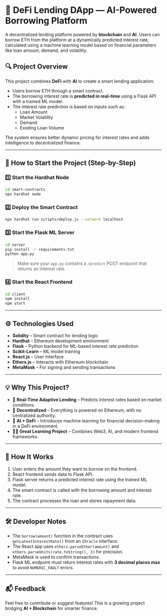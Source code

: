 # 🏦 DeFi Lending DApp — AI-Powered Borrowing Platform

A decentralized lending platform powered by **blockchain** and **AI**. Users can borrow ETH from the platform at a dynamically predicted interest rate, calculated using a machine learning model based on financial parameters like loan amount, demand, and volatility.



## 🔍 Project Overview

This project combines **DeFi** with **AI** to create a smart lending application:

- Users borrow ETH through a smart contract.
- The borrowing interest rate is **predicted in real-time** using a Flask API with a trained ML model.
- The interest rate prediction is based on inputs such as:
  - Loan Amount
  - Market Volatility
  - Demand
  - Existing Loan Volume

The system ensures better dynamic pricing for interest rates and adds intelligence to decentralized finance.

---

## 🚀 How to Start the Project (Step-by-Step)

### 1️⃣ Start the Hardhat Node
```bash
cd smart-contracts
npx hardhat node
```

### 2️⃣ Deploy the Smart Contract
```bash
npx hardhat run scripts/deploy.js --network localhost
```

### 3️⃣ Start the Flask ML Server
```bash
cd server
pip install -r requirements.txt
python app.py
```
> Make sure your `app.py` contains a `/predict` POST endpoint that returns an interest rate.

### 4️⃣ Start the React Frontend
```bash
cd client
npm install
npm start
```

---

## ⚙️ Technologies Used

- **Solidity** – Smart contract for lending logic
- **Hardhat** – Ethereum development environment
- **Flask** – Python backend for ML-based interest rate prediction
- **Scikit-Learn** – ML model training
- **React.js** – User interface
- **Ethers.js** – Interacts with Ethereum blockchain
- **MetaMask** – For signing and sending transactions

---

## 💡 Why This Project?

- 💸 **Real-Time Adaptive Lending** – Predicts interest rates based on market conditions.
- 🔐 **Decentralized** – Everything is powered on Ethereum, with no centralized authority.
- 🤖 **AI + DeFi** – Introduces machine learning for financial decision-making in a DeFi environment.
- 🧑‍💻 **Great Learning Project** – Combines Web3, AI, and modern frontend frameworks.

---

## 🧠 How It Works

1. User enters the amount they want to borrow on the frontend.
2. React frontend sends data to Flask API.
3. Flask server returns a predicted interest rate using the trained ML model.
4. The smart contract is called with the borrowing amount and interest rate.
5. The contract processes the loan and stores repayment data.

---

## 🛠️ Developer Notes

- The `borrow(amount)` function in the contract uses `getLatestInterestRate()` from an `IOracle` interface.
- The React app uses `ethers.parseEther(amount)` and `ethers.parseUnits(rate.toString(), 3)` for precision.
- MetaMask is used to confirm transactions.
- Flask ML endpoint must return interest rates with **3 decimal places max** to avoid `NUMERIC_FAULT` errors.

---

## 📬 Feedback

Feel free to contribute or suggest features! This is a growing project bridging **AI + Blockchain** for smarter finance.




